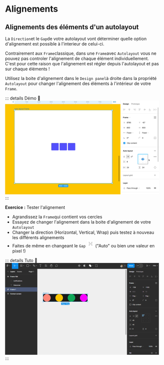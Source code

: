# Alignements

## Alignements des éléments d'un autolayout

La `Direction`et le `Gap`de votre autolayout vont déterminer quelle option d'alignement est possible à l'interieur de celui-ci.

Contrairement aux `Frame`classique, dans une `Frame`avec `Autolayout` vous ne pouvez pas controler l'alignement de chaque élément individuellement. C'est pour cette raison que l'alignement est régler depuis l'autolayout et pas sur chaque éléments !

Utilisez la boite d'alignement dans le `Design panel`à droite dans la propriété `Autolayout` pour changer l'alignement des éléments à l'intérieur de votre `Frame`.

::: details Démo 🎥
![alignment options](../../../assets/img/figma/theory/autolayout/alignment/alignment-options.gif)
:::

**Exercice :** Tester l'alignement
- Agrandissez la `Frame`qui contient vos cercles
- Essayez de changer l'alignement dans la boite d'alignement de votre `Autolayout`
- Changer la direction (Horizontal, Vertical, Wrap) puis testez à nouveau les différents alignements
- Faites de même en changeant le `Gap` <img class="figma-button align-text" height="24px" alt="spacing button" src="../../../assets/img/figma/theory/common-icons/spacing-button.svg"> ("Auto" ou bien une valeur en pixel !)

::: details Tuto 🎥
![alignment box](../../../assets/img/figma/theory/autolayout/alignment/alignment-box.gif)
:::
